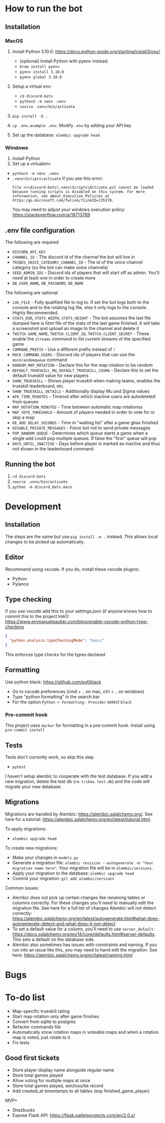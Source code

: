 # How to run the bot

## Installation

### MacOS
1. Install Python 3.10.0: https://docs.python-guide.org/starting/install3/osx/

   - (optional) Install Python with pyenv instead:
   - `brew install pyenv`
   - `pyenv install 3.10.0`
   - `pyenv global 3.10.0`

2. Setup a virtual env:
   - `cd discord-bots`
   - `python3 -m venv .venv`
   - `source .venv/bin/activate`
3. `pip install -U .`
4. `cp .env.example .env`. Modify `.env` by adding your API key
5. Set up the database: `alembic upgrade head`

### Windows
1. Install Python
2. Set up a virtualenv
  - `python3 -m venv .venv`
  - `.venv\Scripts\activate`
    If you see this error:
    ```
    File <>\discord-bots\.venv\Scripts\Activate.ps1 cannot be loaded because running scripts is disabled on this system. For more information, see about_Execution_Policies at https:/go.microsoft.com/fwlink/?LinkID=135170.
    ```
    You may need to adjust your windows execution policy: https://stackoverflow.com/a/18713789


## .env file configuration
The following are required
- `DISCORD_API_KEY`
- `CHANNEL_ID` - The discord id of the channel the bot will live in
- `TRIBES_VOICE_CATEGORY_CHANNEL_ID` - The id of the voice channel category (so the bot can make voice channels)
- `SEED_ADMIN_IDS` - Discord ids of players that will start off as admin. You'll need at least one in order to create more
- `DB_USER_NAME`, `DB_PASSWORD`, `DB_NAME`

The following are optional
- `LOG_FILE` - Fully qualified file to log to. If set the bot logs both to the console and to the rotating log file, else it only logs to the console. Highly Recommended.
- `STATS_DIR`, `STATS_WIDTH`, `STATS_HEIGHT` - The bot assumes the last file dumped here is html file of the stats of the last game finished. It will take a screenshot and upload an image to the channel and delete it
- `TWITCH_GAME_NAME`, `TWITCH_CLIENT_ID`, `TWITCH_CLIENT_SECRET` - These enable the `streams` command to list current streams of the specified game
- `COMMAND_PREFIX` - Use a different prefix instead of `!`
- `MOCK_COMMAND_USERS` - Discord ids of players that can use the `mockrandomqueue` command
- `RANDOM_MAP_ROTATION` - Declare this for the map rotation to be random
- `DEFAULT_TRUESKILL_MU`, `DEFAULT_TRUESKILL_SIGMA` - Declare this to set the default trueskill value for new players
- `SHOW_TRUESKILL` - Shows player trueskill when making teams, enables the trueskill leaderboard, etc.
- `SHOW_TRUESKILL_DETAILS` - Additionally display Mu and Sigma values
- `AFK_TIME_MINUTES` - Timeout after which inactive users are autodeleted from queues
- `MAP_ROTATION_MINUTES` - Time between automatic map rotationss
- `MAP_VOTE_THRESHOLD` - Amount of players needed in order to vote for or skip a map
- `RE_ADD_DELAY_SECONDS` - Time in "waiting list" after a game ghas finished
- `DISABLE_PRIVATE_MESSAGES` - Force bot not to send private messages
- `POP_RANDOM_QUEUE` - Determines which queue starts a game when a single add could pop multiple queues. If false the "first" queue will pop
- `DAYS_UNTIL_INACTIVE` - Days before player is marked as inactive and thus not shown in the leaderboard command

## Running the bot

1. `cd discord-bots`
1. `source .venv/bin/activate`
1. `python -m discord_bots.main`

# Development

## Installation

The steps are the same but use `pip install -e .` instead. This allows local changes to be picked up automatically.

## Editor

Recommend using vscode. If you do, install these vscode plugins:

- Python
- Pylance

## Type checking

If you use vscode add this to your settings.json (if anyone knows how to commit
this to the project lmk!):
https://www.emmanuelgautier.com/blog/enable-vscode-python-type-checking

```json
{
  "python.analysis.typeCheckingMode": "basic"
}
```

This enforces type checks for the types declared

## Formatting

Use python black: https://github.com/psf/black

- Go to vscode preferences (cmd + `,` on mac, ctrl + `,` on windows)
- Type "python formatting" in the search bar
- For the option `Python > Formatting: Provider` select `black`

### Pre-commit hook

This project uses `darker` for formatting in a pre-commit hook. Install using `pre-commit install`

## Tests

Tests don't currently work, so skip this step

- `pytest`

I haven't setup alembic to cooperate with the test database. If you add a new
migration, delete the test db (`rm tribes.test.db`) and the code will migrate your new database.

## Migrations

Migrations are handled by Alembic: https://alembic.sqlalchemy.org/. See here for a tutorial: https://alembic.sqlalchemy.org/en/latest/tutorial.html.

To apply migrations:

- `alembic upgrade head`

To create new migrations:

- Make your changes in `models.py`
- Generate a migration file: `alembic revision --autogenerate -m "Your migration name here"`. Your migration file will be in `alembic/versions`.
- Apply your migration to the database: `alembic upgrade head`
- Commit your migration: `git add alembic/versions`

Common issues:

- Alembic does not pick up certain changes like renaming tables or columns
  correctly. For these changes you'll need to manually edit the migration file.
  See here for a full list of changes Alembic will not detect correctly:
  https://alembic.sqlalchemy.org/en/latest/autogenerate.html#what-does-autogenerate-detect-and-what-does-it-not-detect
- To set a default value for a column, you'll need to use `server_default`:
  https://docs.sqlalchemy.org/en/14/core/defaults.html#server-defaults. This sets
  a default on the database side.
- Alembic also sometimes has issues with constraints and naming. If you run into
  an issue like this, you may need to hand edit the migration. See here:
  https://alembic.sqlalchemy.org/en/latest/naming.html

# Bugs

# To-do list

- Map-specific trueskill rating
- Start map rotation only after game finishes
- Convert from sqlite to postgres
- Refactor commands file
- Automatically show rotation maps in voteable maps and when a rotation map is voted, just rotate to it
- Fix tests

## Good first tickets
- Store player display name alongside regular name
- Store total games played
- Allow voting for multiple maps at once
- Store total games played, win/loss/tie record
- Add created_at timestamps to all tables (esp finished_game_player)

MVP+

- Shazbucks
- Expose Flask API: https://flask.palletsprojects.com/en/2.0.x/
